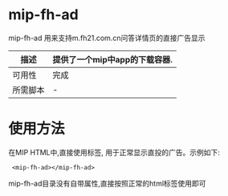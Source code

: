 # mip-fh-ad 

mip-fh-ad 用来支持m.fh21.com.cn问答详情页的直接广告显示

| 描述 | 提供了一个mip中app的下载容器.|
|---|---|
|可用性	|完成 |
|所需脚本| - |

# 使用方法

在MIP HTML中,直接使用标签, 用于正常显示直投的广告。示例如下:
```
 <mip-fh-ad></mip-fh-ad>
```

mip-fh-ad目录没有自带属性,直接按照正常的html标签使用即可